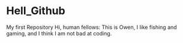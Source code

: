 # Hell_Github
My first Repository 
Hi, human fellows:
This is Owen, I like fishing and gaming, and I think I am not bad at coding. 
